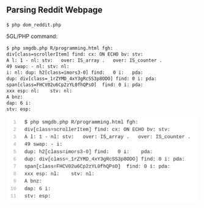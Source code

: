 ## Parsing Reddit Webpage

```
$ php dom_reddit.php
```

5GL/PHP command:
```
$ php smgdb.php R/programming.html fgh: 
div[class=scrollerItem] find: cx: ON ECHO bv: stv: 
A l: 1 - nl: stv:   over: IS_array .   over: IS_counter . 
49 swap: - nl: stv: nl:   
i: nl: dup: h2[class=imors3-0] find:   0 i:   pda: 
dup: div[class=_1rZYMD_4xY3gRcSS3p8ODO] find: 0 i: pda:  
span[class=FHCV02u6Cp2zYL0fhQPsO]  find: 0 i: pda:   
xxx esp: nl:    stv: nl: 
A bnz:  
dap: 6 i: 
stv: esp:
```


<img src="https://github.com/udexon/SMMP/blob/master/HTML_DOM/dom_reddit.png" width="520">
                                                                                          
                                                                                          
